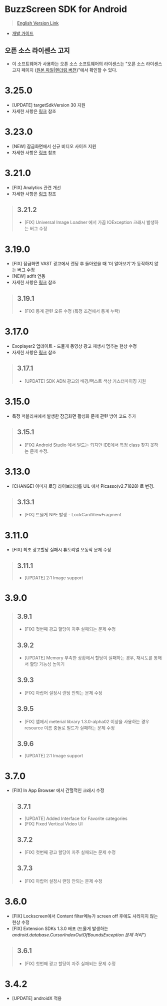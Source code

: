 
# BuzzScreen SDK for Android
> [English Version Link](README_EN.md)
- [개발 가이드](https://buzzvil.atlassian.net/wiki/spaces/BDG/pages/384860182/BuzzScreen+SDK) 

## 오픈 소스 라이센스 고지
- 이 소프트웨어가 사용하는 오픈 소스 소프트웨어의 라이센스는 "오픈 소스 라이센스 고지 페이지 ([원본 파일](docs/3rd_party_licenses.html)|[렌더링 버전](https://htmlpreview.github.io/?https://github.com/Buzzvil/buzzscreen-sdk-publisher/blob/master/docs/3rd_party_licenses.html))"에서 확인할 수 있다.

# 3.25.0
* [UPDATE] targetSdkVersion 30 지원
* 자세한 사항은 [링크](https://buzzvil.atlassian.net/wiki/spaces/BDG/pages/2014478375/BuzzAd+2.21.x+BuzzScreen+3.24.x) 참조

# 3.23.0
* [NEW] 잠금화면에서 신규 비디오 사이즈 지원
* 자세한 사항은 [링크](https://buzzvil.atlassian.net/wiki/spaces/BDG/pages/1752629414/BuzzAd+2.19.x+BuzzScreen+3.23.x) 참조

# 3.21.0
* [FIX] Analytics 관련 개선
* 자세한 사항은 [링크](https://buzzvil.atlassian.net/wiki/spaces/BDG/pages/1739850216/BuzzAd+2.17.x+BuzzScreen+3.21.x) 참조
> ## 3.21.2
> * [FIX] Universal Image Loadner 에서 가끔 IOException 크래시 발생하는 버그 수정

# 3.19.0
* [FIX] 잠금화면 VAST 광고에서 랜딩 후 돌아왔을 때 '더 알아보기'가 동작하지 않는 버그 수정
* [NEW] adfit 연동
* 자세한 사항은 [링크](https://buzzvil.atlassian.net/wiki/spaces/BDG/pages/1577680970/BuzzAd+2.15.x+BuzzScreen+3.19.x+2021+2) 참조
> ## 3.19.1
> * [FIX] 통계 관련 오류 수정 (특정 조건에서 통계 누락)

# 3.17.0
* Exoplayer2 업데이트 - 드물게 동영상 광고 재생시 멈추는 현상 수정
* 자세한 사항은 [링크](https://buzzvil.atlassian.net/wiki/spaces/BDG/pages/1456177338/BuzzAd+2.13.x+BuzzScreen+3.17.x+2021+1) 참조
> ## 3.17.1
> * [UPDATE] SDK ADN 광고의 배경/택스트 색상 커스터마이징 지원

# 3.15.0
* 특정 퍼블리셔에서 발생한 잠금화면 활성화 문제 관련 방어 코드 추가
> ## 3.15.1
> * [FIX] Android Studio 에서 빌드는 되지만 IDE에서 특정 class 찾지 못하는 문제 수정.

# 3.13.0
* [CHANGE] 이미지 로딩 라이브러리를 UIL 에서 Picasso(v2.71828) 로 변경.
> ## 3.13.1
> * [FIX] 드물게 NPE 발생 - LockCardViewFragment

# 3.11.0
* [FIX] 최초 광고할당 실패시 튜토리얼 오동작 문제 수정
> ## 3.11.1
> * [UPDATE] 2:1 Image support

# 3.9.0
> ## 3.9.1
> * [FIX] 첫번째 광고 할당이 자주 실패되는 문제 수정
> ## 3.9.2
> * [UPDATE] Memory 부족한 상황에서 할당이 실패하는 경우, 재시도를 통해서 할당 가능성 높이기
> ## 3.9.3
> * [FIX] 아랍어 설정시 랜딩 안되는 문제 수정
> ## 3.9.5
> * [FIX] 앱에서 meterial library 1.3.0-alpha02 이상을 사용하는 경우 resource 이름 충돌로 빌드가 실패하는 문제 수정
> ## 3.9.6
> * [UPDATE] 2:1 Image support

# 3.7.0
* [FIX] In App Browser 에서 간헐적인 크래시 수정
> ## 3.7.1
> * [UPDATE] Added Interface for Favorite categories
> * [FIX] Fixed Vertical Video UI
> ## 3.7.2
> * [FIX] 첫번째 광고 할당이 자주 실패되는 문제 수정
> ## 3.7.3
> * [FIX] 아랍어 설정시 랜딩 안되는 문제 수정

# 3.6.0
* [FIX] Lockscreen에서 Content filter메뉴가 screen off 후에도 사라지지 않는 현상 수정
* [FIX] Extension SDKs 1.3.0 배포 (드물게 발생하는 *android.database.CursorIndexOutOfBoundsException 문제 처리”*)
> ## 3.6.1
> * [FIX] 첫번째 광고 할당이 자주 실패되는 문제 수정


# 3.4.2
* [UPDATE] androidX 적용

